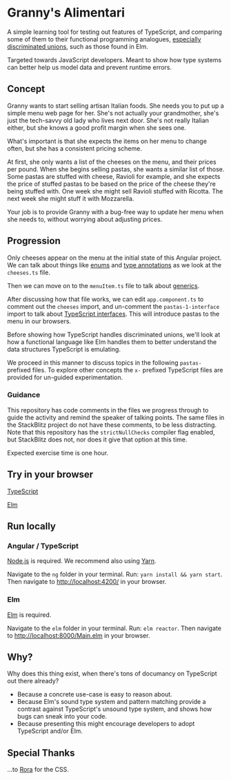 # Granny's Alimentari

A simple learning tool for testing out features of TypeScript, and comparing some of them to their functional programming analogues, [especially discriminated unions](https://www.typescriptlang.org/docs/handbook/advanced-types.html#discriminated-unions), such as those found in Elm.

Targeted towards JavaScript developers. Meant to show how type systems can better help us model data and prevent runtime errors.

## Concept

Granny wants to start selling artisan Italian foods. She needs you to put up a simple menu web page for her. She's not actually your grandmother, she's just the tech-savvy old lady who lives next door. She's not really Italian either, but she knows a good profit margin when she sees one.

What's important is that she expects the items on her menu to change often, but she has a consistent pricing scheme.

At first, she only wants a list of the cheeses on the menu, and their prices per pound. When she begins selling pastas, she wants a similar list of those. Some pastas are stuffed with cheese, Ravioli for example, and she expects the price of stuffed pastas to be based on the price of the cheese they're being stuffed with. One week she might sell Ravioli stuffed with Ricotta. The next week she might stuff it with Mozzarella.

Your job is to provide Granny with a bug-free way to update her menu when she needs to, without worrying about adjusting prices.

## Progression

Only cheeses appear on the menu at the initial state of this Angular project. We can talk about things like [enums](https://www.typescriptlang.org/docs/handbook/enums.html) and [type annotations](https://www.typescriptlang.org/docs/handbook/basic-types.html) as we look at the `cheeses.ts` file.

Then we can move on to the `menuItem.ts` file to talk about [generics](https://www.typescriptlang.org/docs/handbook/generics.html).

After discussing how that file works, we can edit `app.component.ts` to comment out the `cheeses` import, and un-comment the `pastas-1-interface` import to talk about [TypeScript interfaces](https://www.typescriptlang.org/docs/handbook/interfaces.html). This will introduce pastas to the menu in our browsers.

Before showing how TypeScript handles discriminated unions, we'll look at how a functional language like Elm handles them to better understand the data structures TypeScript is emulating.

We proceed in this manner to discuss topics in the following `pastas-` prefixed files. To explore other concepts the `x-` prefixed TypeScript files are provided for un-guided experimentation.

### Guidance

This repository has code comments in the files we progress through to guide the activity and remind the speaker of talking points. The same files in the StackBlitz project do not have these comments, to be less distracting. Note that this repository has the `strictNullChecks` compiler flag enabled, but StackBlitz does not, nor does it give that option at this time.

Expected exercise time is one hour.

## Try in your browser

[TypeScript](https://stackblitz.com/edit/angular-grannys-alimentari)

[Elm](https://ellie-app.com/7NV3zL3W9cta1)

## Run locally

### Angular / TypeScript

[Node.js](https://nodejs.org/) is required. We recommend also using [Yarn](https://yarnpkg.com/).

Navigate to the `ng` folder in your terminal. Run: `yarn install && yarn start`. Then navigate to [http://localhost:4200/](http://localhost:4200/) in your browser.

### Elm

[Elm](https://elm-lang.org/) is required.

Navigate to the `elm` folder in your terminal. Run: `elm reactor`. Then navigate to [http://localhost:8000/Main.elm](http://localhost:8000/Main.elm) in your browser.

## Why?

Why does this thing exist, when there's tons of documancy on TypeScript out there already?

- Because a concrete use-case is easy to reason about.
- Because Elm's sound type system and pattern matching provide a contrast against TypeScript's unsound type system, and shows how bugs can sneak into your code.
- Because presenting this might encourage developers to adopt TypeScript and/or Elm.

## Special Thanks

...to [Rora](https://twitter.com/playwrightswife) for the CSS.
